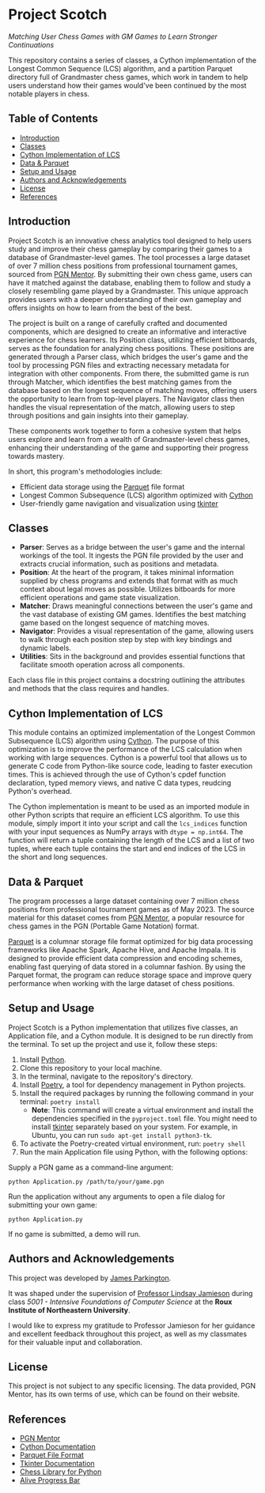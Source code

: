 <!-- omit in toc -->
# Project Scotch
*Matching User Chess Games with GM Games to Learn Stronger Continuations*

This repository contains a series of classes, a Cython implementation of the Longest Common Sequence (LCS) algorithm, and a partition Parquet directory full of Grandmaster chess games, which work in tandem to help users understand how their games would've been continued by the most notable players in chess. 

<!-- omit in toc -->
## Table of Contents

- [Introduction](#introduction)
- [Classes](#classes)
- [Cython Implementation of LCS](#cython-implementation-of-lcs)
- [Data \& Parquet](#data--parquet)
- [Setup and Usage](#setup-and-usage)
- [Authors and Acknowledgements](#authors-and-acknowledgements)
- [License](#license)
- [References](#references)

## Introduction

Project Scotch is an innovative chess analytics tool designed to help users study and improve their chess gameplay by comparing their games to a database of Grandmaster-level games. The tool processes a large dataset of over 7 million chess positions from professional tournament games, sourced from [PGN Mentor](https://www.pgnmentor.com). By submitting their own chess game, users can have it matched against the database, enabling them to follow and study a closely resembling game played by a Grandmaster. This unique approach provides users with a deeper understanding of their own gameplay and offers insights on how to learn from the best of the best.

The project is built on a range of carefully crafted and documented components, which are designed to create an informative and interactive experience for chess learners. Its Position class, utilizing efficient bitboards, serves as the foundation for analyzing chess positions. These positions are generated through a Parser class, which bridges the user's game and the tool by processing PGN files and extracting necessary metadata for integration with other components. From there, the submitted game is run through Matcher, which identifies the best matching games from the database based on the longest sequence of matching moves, offering users the opportunity to learn from top-level players. The Navigator class then handles the visual representation of the match, allowing users to step through positions and gain insights into their gameplay.

These components work together to form a cohesive system that helps users explore and learn from a wealth of Grandmaster-level chess games, enhancing their understanding of the game and supporting their progress towards mastery. 

In short, this program's methodologies include:
- Efficient data storage using the [Parquet](https://parquet.apache.org) file format
- Longest Common Subsequence (LCS) algorithm optimized with [Cython](https://cython.readthedocs.io)
- User-friendly game navigation and visualization using [tkinter](https://docs.python.org/3/library/tkinter.html)

## Classes

- **Parser**: Serves as a bridge between the user's game and the internal workings of the tool. It ingests the PGN file provided by the user and extracts crucial information, such as positions and metadata.
- **Position**: At the heart of the program, it takes minimal information supplied by chess programs and extends that format with as much context about legal moves as possible. Utilizes bitboards for more efficient operations and game state visualization.
- **Matcher**: Draws meaningful connections between the user's game and the vast database of existing GM games. Identifies the best matching game based on the longest sequence of matching moves.
- **Navigator**: Provides a visual representation of the game, allowing users to walk through each position step by step with key bindings and dynamic labels.
- **Utilities**: Sits in the background and provides essential functions that facilitate smooth operation across all components.

Each class file in this project contains a docstring outlining the attributes and methods that the class requires and handles.

## Cython Implementation of LCS

This module contains an optimized implementation of the Longest Common Subsequence (LCS) algorithm using [Cython](https://cython.readthedocs.io). The purpose of this optimization is to improve the performance of the LCS calculation when working with large sequences. Cython is a powerful tool that allows us to generate C code from Python-like source code, leading to faster execution times. This is achieved through the use of Cython's cpdef function declaration, typed memory views, and native C data types, reudcing Python's overhead.

The Cython implementation is meant to be used as an imported module in other Python scripts that require an efficient LCS algorithm. To use this module, simply import it into your script and call the `lcs_indices` function with your input sequences as NumPy arrays with `dtype = np.int64`. The function will return a tuple containing the length of the LCS and a list of two tuples, where each tuple contains the start and end indices of the LCS in the short and long sequences.

## Data & Parquet

The program processes a large dataset containing over 7 million chess positions from professional tournament games as of May 2023. The source material for this dataset comes from [PGN Mentor](https://www.pgnmentor.com), a popular resource for chess games in the PGN (Portable Game Notation) format.

[Parquet](https://parquet.apache.org) is a columnar storage file format optimized for big data processing frameworks like Apache Spark, Apache Hive, and Apache Impala. It is designed to provide efficient data compression and encoding schemes, enabling fast querying of data stored in a columnar fashion. By using the Parquet format, the program can reduce storage space and improve query performance when working with the large dataset of chess positions.

## Setup and Usage

Project Scotch is a Python implementation that utilizes five classes, an Application file, and a Cython module. It is designed to be run directly from the terminal. To set up the project and use it, follow these steps:

1. Install [Python](https://www.python.org/downloads/).
2. Clone this repository to your local machine.
3. In the terminal, navigate to the repository's directory.
4. Install [Poetry](https://python-poetry.org/docs/#installation), a tool for dependency management in Python projects.
5. Install the required packages by running the following command in your terminal: `poetry install`
   - **Note**: This command will create a virtual environment and install the dependencies specified in the `pyproject.toml` file. You might need to install [tkinter](https://docs.python.org/3/library/tkinter.html) separately based on your system. For example, in Ubuntu, you can run `sudo apt-get install python3-tk`.
6. To activate the Poetry-created virtual environment, run: `poetry shell`
7. Run the main Application file using Python, with the following options:

Supply a PGN game as a command-line argument:
```
python Application.py /path/to/your/game.pgn
```

Run the application without any arguments to open a file dialog for submitting your own game:
```
python Application.py
```

If no game is submitted, a demo will run.

## Authors and Acknowledgements

This project was developed by [James Parkington](https://github.com/jparkington).

It was shaped under the supervision of [Professor Lindsay Jamieson](https://roux.northeastern.edu/people/lindsay-jamieson/) during class *5001 - Intensive Foundations of Computer Science* at the **Roux Institute of Northeastern University**.

I would like to express my gratitude to Professor Jamieson for her guidance and excellent feedback throughout this project, as well as my classmates for their valuable input and collaboration.

## License

This project is not subject to any specific licensing. The data provided, PGN Mentor, has its own terms of use, which can be found on their website.

## References

- [PGN Mentor](https://www.pgnmentor.com/)
- [Cython Documentation](https://cython.readthedocs.io/)
- [Parquet File Format](https://parquet.apache.org/)
- [Tkinter Documentation](https://docs.python.org/3/library/tkinter.html)
- [Chess Library for Python](https://python-chess.readthedocs.io/en/latest/)
- [Alive Progress Bar](https://github.com/rsalmei/alive-progress#readme)